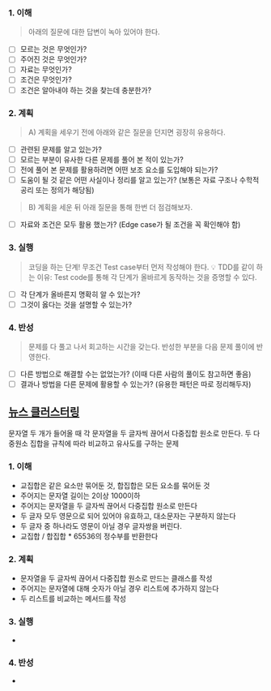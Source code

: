 ### 1. 이해
> 아래의 질문에 대한 답변이 녹아 있어야 한다.

- [ ] 모르는 것은 무엇인가?
- [ ] 주어진 것은 무엇인가?
- [ ] 자료는 무엇인가?
- [ ] 조건은 무엇인가?
- [ ] 조건은 알아내야 하는 것을 찾는데 충분한가?

### 2. 계획
> A) 계획을 세우기 전에 아래와 같은 질문을 던지면 굉장히 유용하다.

- [ ] 관련된 문제를 알고 있는가?
- [ ] 모르는 부분이 유사한 다른 문제를 풀어 본 적이 있는가?
- [ ] 전에 풀어 본 문제를 활용하려면 어떤 보조 요소를 도입해야 되는가?
- [ ] 도움이 될 것 같은 어떤 사실이나 정리를 알고 있는가? (보통은 자료 구조나 수학적 공리 또는 정의가 해당됨)

> B) 계획을 세운 뒤 아래 질문을 통해 한번 더 점검해보자.

- [ ] 자료와 조건은 모두 활용 했는가? (Edge case가 될 조건을 꼭 확인해야 함)

### 3. 실행
> 코딩을 하는 단계! 무조건 Test case부터 먼저 작성해야 한다.
💡 TDD를 같이 하는 이유: Test code를 통해 각 단계가 올바르게 동작하는 것을 증명할 수 있다.

- [ ] 각 단계가 올바른지 명확히 알 수 있는가?
- [ ] 그것이 옳다는 것을 설명할 수 있는가?

### 4. 반성
> 문제를 다 풀고 나서 회고하는 시간을 갖는다. 반성한 부분을 다음 문제 풀이에 반영한다.

- [ ] 다른 방법으로 해결할 수는 없었는가? (이때 다른 사람의 풀이도 참고하면 좋음)
- [ ] 결과나 방법을 다른 문제에 활용할 수 있는가? (유용한 패턴은 따로 정리해두자)

</div>
</details>

## [뉴스 클러스터링](https://school.programmers.co.kr/learn/courses/30/lessons/17677?language=java)
문자열 두 개가 들어올 때 각 문자열을 두 글자씩 끊어서 다중집합 원소로 만든다. 
두 다중원소 집합을 규칙에 따라 비교하고 유사도를 구하는 문제 
### 1. 이해
- 교집합은 같은 요소만 묶어둔 것, 합집합은 모든 요소를 묶어둔 것 
- 주어지는 문자열 길이는 2이상 1000이하 
- 주어지는 문자열을 두 글자씩 끊어서 다중집합 원소로 만든다 
- 두 글자 모두 영문으로 되어 있어야 유효하고, 대소문자는 구분하지 않는다
- 두 글자 중 하나라도 영문이 아닐 경우 글자쌍을 버린다. 
- 교집합 / 합집합 * 65536의 정수부를 반환한다 

### 2. 계획
- 문자열을 두 글자씩 끊어서 다중집합 원소로 만드는 클래스를 작성
- 주어지는 문자열에 대해 숫자가 아닐 경우 리스트에 추가하지 않는다 
- 두 리스트를 비교하는 메서드를 작성

### 3. 실행
- 

### 4. 반성
-
